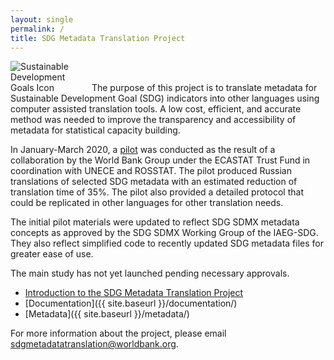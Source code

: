 ```yaml
---
layout: single
permalink: /
title: SDG Metadata Translation Project
---
```

<img alt="Sustainable Development Goals Icon" src="{{ site.baseurl }}/assets/img/sdg-icon.png" class="align-left" style="max-width:25%" />
The purpose of this project is to translate metadata for Sustainable Development Goal (SDG) indicators into other languages using computer assisted translation tools. A low cost, efficient, and accurate method was needed to improve the transparency and accessibility of metadata for statistical capacity building.

In January-March 2020, a [pilot](/sdg-metadata/pilot/) was conducted as the result of a collaboration by the World Bank Group under the ECASTAT Trust Fund in coordination with UNECE and ROSSTAT. The pilot produced Russian translations of selected SDG metadata with an estimated reduction of translation time of 35%. The pilot also provided a detailed protocol that could be replicated in other languages for other translation needs.

The initial pilot materials were updated to reflect SDG SDMX metadata concepts as approved by the SDG SDMX Working Group of the IAEG-SDG. They also reflect simplified code to recently updated SDG metadata files for greater ease of use.

The main study has not yet launched pending necessary approvals.

* [Introduction to the SDG Metadata Translation Project](https://docs.google.com/presentation/d/16W8f9ryGaTU8rfMls2eszonv3u1O173rpGHnPhmxT4E/edit?usp=sharing)
* [Documentation]({{ site.baseurl }}/documentation/)
* [Metadata]({{ site.baseurl }}/metadata/)


For more information about the project, please email <sdgmetadatatranslation@worldbank.org>.
